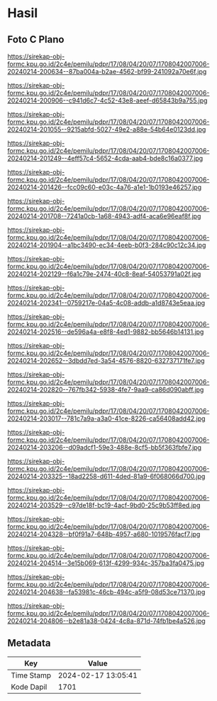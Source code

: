 # Hasil

## Foto C Plano

https://sirekap-obj-formc.kpu.go.id/2c4e/pemilu/pdpr/17/08/04/20/07/1708042007006-20240214-200634--87ba004a-b2ae-4562-bf99-241092a70e6f.jpg

https://sirekap-obj-formc.kpu.go.id/2c4e/pemilu/pdpr/17/08/04/20/07/1708042007006-20240214-200906--c941d6c7-4c52-43e8-aeef-d65843b9a755.jpg

https://sirekap-obj-formc.kpu.go.id/2c4e/pemilu/pdpr/17/08/04/20/07/1708042007006-20240214-201055--9215abfd-5027-49e2-a88e-54b64e0123dd.jpg

https://sirekap-obj-formc.kpu.go.id/2c4e/pemilu/pdpr/17/08/04/20/07/1708042007006-20240214-201249--4eff57c4-5652-4cda-aab4-bde8c16a0377.jpg

https://sirekap-obj-formc.kpu.go.id/2c4e/pemilu/pdpr/17/08/04/20/07/1708042007006-20240214-201426--fcc09c60-e03c-4a76-a1e1-1b0193e46257.jpg

https://sirekap-obj-formc.kpu.go.id/2c4e/pemilu/pdpr/17/08/04/20/07/1708042007006-20240214-201708--7241a0cb-1a68-4943-adf4-aca6e96eaf8f.jpg

https://sirekap-obj-formc.kpu.go.id/2c4e/pemilu/pdpr/17/08/04/20/07/1708042007006-20240214-201904--a1bc3490-ec34-4eeb-b0f3-284c90c12c34.jpg

https://sirekap-obj-formc.kpu.go.id/2c4e/pemilu/pdpr/17/08/04/20/07/1708042007006-20240214-202129--f6a1c79e-2474-40c8-8eaf-54053791a02f.jpg

https://sirekap-obj-formc.kpu.go.id/2c4e/pemilu/pdpr/17/08/04/20/07/1708042007006-20240214-202341--0759217e-04a5-4c08-addb-a1d8743e5eaa.jpg

https://sirekap-obj-formc.kpu.go.id/2c4e/pemilu/pdpr/17/08/04/20/07/1708042007006-20240214-202516--de596a4a-e8f8-4ed1-9882-bb5646b14131.jpg

https://sirekap-obj-formc.kpu.go.id/2c4e/pemilu/pdpr/17/08/04/20/07/1708042007006-20240214-202652--3dbdd7ed-3a54-4576-8820-632737171fe7.jpg

https://sirekap-obj-formc.kpu.go.id/2c4e/pemilu/pdpr/17/08/04/20/07/1708042007006-20240214-202820--767fb342-5938-4fe7-9aa9-ca86d090abff.jpg

https://sirekap-obj-formc.kpu.go.id/2c4e/pemilu/pdpr/17/08/04/20/07/1708042007006-20240214-203017--781c7a9a-a3a0-41ce-8226-ca56408add42.jpg

https://sirekap-obj-formc.kpu.go.id/2c4e/pemilu/pdpr/17/08/04/20/07/1708042007006-20240214-203206--d09adcf1-59e3-488e-8cf5-bb5f363fbfe7.jpg

https://sirekap-obj-formc.kpu.go.id/2c4e/pemilu/pdpr/17/08/04/20/07/1708042007006-20240214-203325--18ad2258-d611-4ded-81a9-6f068066d700.jpg

https://sirekap-obj-formc.kpu.go.id/2c4e/pemilu/pdpr/17/08/04/20/07/1708042007006-20240214-203529--c97de18f-bc19-4acf-9bd0-25c9b53ff8ed.jpg

https://sirekap-obj-formc.kpu.go.id/2c4e/pemilu/pdpr/17/08/04/20/07/1708042007006-20240214-204328--bf0f91a7-648b-4957-a680-1019576facf7.jpg

https://sirekap-obj-formc.kpu.go.id/2c4e/pemilu/pdpr/17/08/04/20/07/1708042007006-20240214-204514--3e15b069-613f-4299-934c-357ba3fa0475.jpg

https://sirekap-obj-formc.kpu.go.id/2c4e/pemilu/pdpr/17/08/04/20/07/1708042007006-20240214-204638--fa53981c-46cb-494c-a5f9-08d53ce71370.jpg

https://sirekap-obj-formc.kpu.go.id/2c4e/pemilu/pdpr/17/08/04/20/07/1708042007006-20240214-204806--b2e81a38-0424-4c8a-871d-74fb1be4a526.jpg


## Metadata

| Key        | Value               |
| ---------- | ------------------- |
| Time Stamp | 2024-02-17 13:05:41 |
| Kode Dapil | 1701                |



